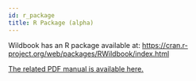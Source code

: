 ```yaml
---
id: r_package
title: R Package (alpha)
---
```


Wildbook has an R package available at: https://cran.r-project.org/web/packages/RWildbook/index.html

[The related PDF manual is available here.](https://cran.r-project.org/web/packages/RWildbook/RWildbook.pdf)